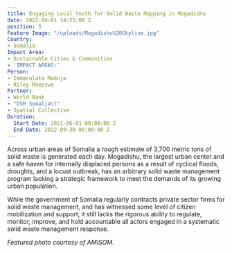 ```yaml
---
title: Engaging Local Youth for Solid Waste Mapping in Mogadishu
date: 2022-04-01 14:55:00 Z
position: 5
Feature Image: "/uploads/Mogadishu%20Skyline.jpg"
Country:
- Somalia
Impact Area:
- Sustainable Cities & Communities
- 'IMPACT AREAS:'
Person:
- Immaculata Mwanja
- Riley Moepswa
Partner:
- World Bank
- "OSM Somalia\t"
- Spatial Collective
Duration:
  Start Date: 2021-06-01 00:00:00 Z
  End Date: 2022-09-30 00:00:00 Z
---
```


Across urban areas of Somalia a rough estimate of 3,700 metric tons of solid waste is generated each day. Mogadishu, the largest urban center and a safe haven for internally displaced persons as a result of cyclical floods, droughts, and a locust outbreak, has an arbitrary solid waste management program lacking a strategic framework to meet the demands of its growing urban population. 

While the government of Somalia regularly contracts private sector firms for solid waste management, and has witnessed some level of citizen mobilization and support, it still lacks the rigorous ability to regulate, monitor, improve, and hold accountable all actors engaged in a systematic solid waste management response.

*Featured photo courtesy of AMISOM.*
